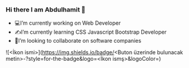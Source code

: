 ### Hi there I am Abdulhamit 👋


-  💻I’m currently working on Web Developer
-  ✍I’m currently learning CSS Javascript Bootstrap Developer
- 🦾I’m looking to collaborate on software companies

![<İkon ismi>](https://img.shields.io/badge/<Buton üzerinde bulunacak metin>-<Buton rengi>?style=for-the-badge&logo=<İkon ismş>&logoColor=<Logo rengi>)
